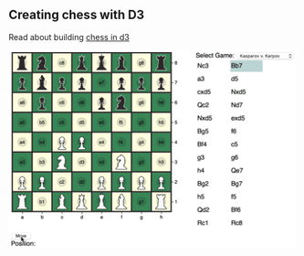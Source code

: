 ## Creating chess with D3

Read  about building [chess in d3](https://matthewdhull.github.io/chess/progress) 

![Chess Demo](img/move_indicator.gif)

